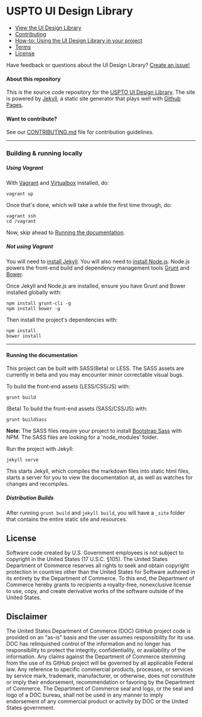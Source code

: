 USPTO UI Design Library
==============

- [View the UI Design Library](https://uspto.github.io/kwui_library/)
- [Contributing](CONTRIBUTING.md)
- [How-to: Using the UI Design Library in your project](howto.md)
- [Terms](TERMS.md)
- [License](LICENSE)

Have feedback or questions about the UI Design Library? [Create an issue!](https://github.com/USPTO/kwui_library/issues)

#### About this repository

This is the source code repository for the [USPTO UI Design Library](https://uspto.github.io/kwui_library/). The site is powered by [Jekyll](http://jekyllrb.com/), a static site generator that plays well with [Github Pages](https://help.github.com/articles/using-jekyll-with-pages/).

#### Want to contribute?
See our [CONTRIBUTING.md](CONTRIBUTING.md) file for contribution guidelines.

---

### Building & running locally

##### Using Vagrant

With [Vagrant](https://www.vagrantup.com/) and [Virtualbox](https://www.virtualbox.org/) installed, do:
```
vagrant up
```
Once that's done, which will take a while the first time through, do:
```
vagrant ssh
cd /vagrant
```

Now, skip ahead to [Running the documentation](#running-the-documentation).



##### Not using Vagrant
You will need to [install Jekyll](http://jekyllrb.com/docs/installation/). You will also need to [install Node.js](http://nodejs.org/download/). Node.js powers the front-end build and dependency management tools [Grunt](http://gruntjs.com/) and [Bower](http://bower.io/).

Once Jekyll and Node.js are installed, ensure you have Grunt and Bower installed globally with:
```
npm install grunt-cli -g
npm install bower -g
```

Then install the project's dependencies with:
```
npm install
bower install
```
---
#### Running the documentation
This project can be built with SASS(Beta) or LESS. The SASS assets are currently in beta and you may encounter minor correctable visual bugs.

To build the front-end assets (LESS/CSS/JS) with:
```
grunt build
```

(Beta) To build the front-end assets (SASS/CSS/JS) with:
```
grunt buildSass
```
 __Note:__ The SASS files require your project to install [Bootstrap Sass](https://github.com/twbs/bootstrap-sass) with NPM. The SASS files are looking for a 'node_modules' folder.

Run the project with Jekyll:
```
jekyll serve
```
This starts Jekyll, which compiles the markdown files into static html files, starts a server for you to view the documentation at, as well as watches for changes and recompiles.


##### Distribution Builds
After running `grunt build` and `jekyll build`, you will have a `_site` folder that contains the entire static site and resources.


## License

Software code created by U.S. Government employees is not subject to copyright in the United States (17 U.S.C. §105). The United States Department of Commerce reserves all rights to seek and obtain copyright protection in countries other than the United States for Software authored in its entirety by the Department of Commerce. To this end, the Department of Commerce hereby grants to recipients a royalty-free, nonexclusive license to use, copy, and create derivative works of the software outside of the United States.

## Disclaimer

The United States Department of Commerce (DOC) GitHub project code is provided on an "as-is" basis and the user assumes responsibility for its use. DOC has relinquished control of the information and no longer has responsibility to protect the integrity, confidentiality, or availability of the information. Any claims against the Department of Commerce stemming from the use of its GitHub project will be governed by all applicable Federal law. Any reference to specific commercial products, processes, or services by service mark, trademark, manufacturer, or otherwise, does not constitute or imply their endorsement, recommendation or favoring by the Department of Commerce. The Department of Commerce seal and logo, or the seal and logo of a DOC bureau, shall not be used in any manner to imply endorsement of any commercial product or activity by DOC or the United States government.
